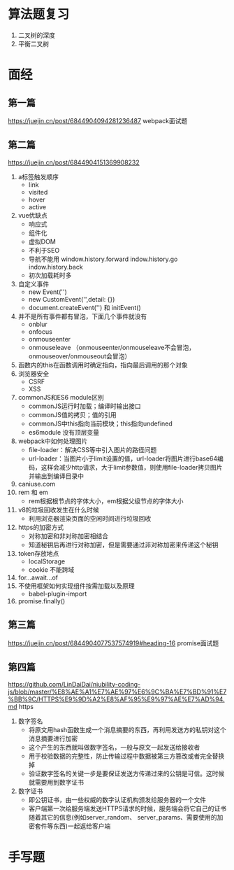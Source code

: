 # 算法题复习
1. 二叉树的深度
2. 平衡二叉树
# 面经
## 第一篇
https://juejin.cn/post/6844904094281236487 webpack面试题

## 第二篇
https://juejin.cn/post/6844904151369908232
1. a标签触发顺序
    - link
    - visited
    - hover
    - active
2. vue优缺点
    - 响应式
    - 组件化
    - 虚拟DOM
    - 不利于SEO
    - 导航不能用 window.history.forward indow.history.go indow.history.back
    - 初次加载耗时多
3. 自定义事件
    - new Event('')
    - new CustomEvent('',detail: {})
    - document.createEvent('') 和 initEvent()
4. 并不是所有事件都有冒泡，下面几个事件就没有
    - onblur
    - onfocus
    - onmouseenter
    - onmouseleave
    （onmouseenter/onmouseleave不会冒泡，onmouseover/onmouseout会冒泡）
5. 函数内的this在函数调用时确定指向，指向最后调用的那个对象
6. 浏览器安全
    - CSRF
    - XSS
7. commonJS和ES6 module区别
    - commonJS运行时加载；编译时输出接口
    - commonJS值的拷贝；值的引用
    - commonJS中this指向当前模块；this指向undefined
    - es6module 没有顶层变量
8. webpack中如何处理图片
    - file-loader：解决CSS等中引入图片的路径问题
    - url-loader：当图片小于limit设置的值，url-loader将图片进行base64编码，这样会减少http请求，大于limit参数值，则使用file-loader拷贝图片并输出到编译目录中
9. caniuse.com
10. rem 和 em
    - rem根据根节点的字体大小，em根据父级节点的字体大小
11. v8的垃圾回收发生在什么时候
    - 利用浏览器渲染页面的空闲时间进行垃圾回收
12. https的加密方式
    - 对称加密和非对称加密相结合
    - 知道秘钥后再进行对称加密，但是需要通过非对称加密来传递这个秘钥
13. token存放地点
    - localStorage
    - cookie 不能跨域
14. for...await...of
15. 不使用框架如何实现组件按需加载以及原理
    - babel-plugin-import
16. promise.finally()
## 第三篇
https://juejin.cn/post/6844904077537574919#heading-16 promise面试题

## 第四篇
https://github.com/LinDaiDai/niubility-coding-js/blob/master/%E8%AE%A1%E7%AE%97%E6%9C%BA%E7%BD%91%E7%BB%9C/HTTPS%E9%9D%A2%E8%AF%95%E9%97%AE%E7%AD%94.md https
1. 数字签名
    - 将原文用hash函数生成一个消息摘要的东西，再利用发送方的私钥对这个消息摘要进行加密
    - 这个产生的东西就叫做数字签名，一般与原文一起发送给接收者
    - 用于校验数据的完整性，防止传输过程中数据被第三方篡改或者完全替换掉
    - 验证数字签名的关键一步是要保证发送方传递过来的公钥是可信。这时候就需要用到数字证书
2. 数字证书
    - 即公钥证书，由一些权威的数字认证机构颁发给服务器的一个文件
    - 客户端第一次给服务端发送HTTPS请求的时候，服务端会将它自己的证书随着其它的信息(例如server_random、 server_params、需要使用的加密套件等东西)一起返给客户端
# 手写题